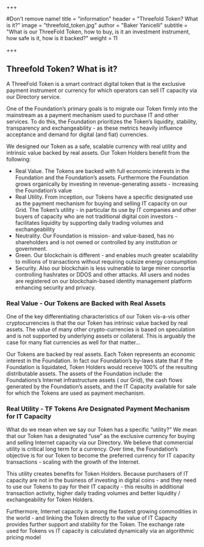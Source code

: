 +++

#Don't remove name!
title = "information"
header = "Threefold Token?  What is it?"
image = "threefold_token.jpg"
author = "Baker Yanicelli"
subtitle = "What is our ThreeFold Token, how to buy, is it an investment instrument, how safe is it, how is it backed?"
weight = 11

+++

## Threefold Token?  What is it?

A ThreeFold Token is a smart contract digital token that is the exclusive payment instrument or currency for which operators can sell IT capacity via our Directory service.   

One of the Foundation’s primary goals is to migrate our Token firmly into the mainstream as a payment mechanism used to purchase IT and other services.  To do this, the Foundation prioritizes the Token’s liquidity, stability, transparency and exchangeability - as these metrics heavily influence acceptance and demand for digital (and fiat) currencies.

We designed our Token as a safe, scalable currency with real utility and intrinsic value backed by real assets.  Our Token Holders benefit from the following:

* Real Value.  The Tokens are backed with full economic interests in the Foundation and the Foundation’s assets.  Furthermore the Foundation grows organically by investing in revenue-generating assets  - increasing the Foundation’s value
* Real Utility.  From inception, our Tokens have a specific designated use as the payment mechanism for buying and selling IT capacity on our Grid.  The Token’s utility - in particular its use by IT companies and other buyers of capacity who are not traditional digital coin investors - facilitates liquidity by supporting daily trading volumes and exchangeability
* Neutrality.  Our Foundation is mission- and value-based, has no shareholders and is not owned or controlled by any institution or government.  
* Green.  Our blockchain is different - and enables much greater scalability to millions  of transactions without requiring outsize energy consumption
* Security.  Also our blockchain is less vulnerable to large miner consortia controlling hashrates or DDOS and other attacks.  All users and nodes are registered on our blockchain-based identity management platform enhancing security and privacy.

### Real Value - Our Tokens are Backed  with Real Assets
One of the key differentiating characteristics of our Token vis-a-vis other cryptocurrencies is that the our Token has intrinsic value backed by real assets.  The value of many other crypto-currencies is based on speculation and is not supported by underlying assets or collateral.  This is arguably the case for many fiat currencies as well for that matter…

Our Tokens are backed by real assets.  Each Token represents an economic interest in the Foundation.  In fact our Foundation’s by-laws state that if the Foundation is liquidated, Token Holders would receive 100% of the resulting distributable assets.
The assets of the Foundation include: the Foundations’s Internet infrastructure assets ( our Grid), the cash flows generated by the Foundation’s assets, and the IT Capacity available for sale for which the Tokens are used as payment mechanism.


### Real Utility - TF Tokens Are Designated Payment Mechanism for IT Capacity

What do we mean when we say our Token has a specific “utility?”  We mean that our Token has a designated “use” as the exclusive currency for buying and selling Internet capacity via our Directory.  We believe that commercial utility is critical long term for a currency.  Over time, the Foundation’s objective is for our Token to become the preferred currency for IT capacity transactions - scaling with the growth of the Internet.

This utility creates benefits for Token Holders.  Because purchasers of IT capacity are not in the business of investing in digital coins - and they need to use our Tokens to pay for their IT capacity - this results in additional transaction activity, higher  daily trading volumes and better liquidity / exchangeability for Token Holders.

Furthermore, Internet capacity is among the fastest growing commodities in the world - and linking the Token directly to the value of IT Capacity provides further support and stability for the Token.  The exchange rate used for Tokens vs IT capacity is calculated dynamically via an algorithmic pricing model

